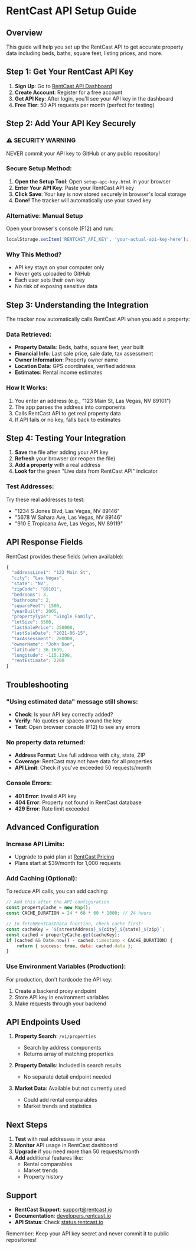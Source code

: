 # RentCast API Setup Guide

## Overview
This guide will help you set up the RentCast API to get accurate property data including beds, baths, square feet, listing prices, and more.

## Step 1: Get Your RentCast API Key

1. **Sign Up**: Go to [RentCast API Dashboard](https://app.rentcast.io/app/api)
2. **Create Account**: Register for a free account
3. **Get API Key**: After login, you'll see your API key in the dashboard
4. **Free Tier**: 50 API requests per month (perfect for testing)

## Step 2: Add Your API Key Securely

### ⚠️ SECURITY WARNING
NEVER commit your API key to GitHub or any public repository!

### Secure Setup Method:

1. **Open the Setup Tool**: Open `setup-api-key.html` in your browser
2. **Enter Your API Key**: Paste your RentCast API key
3. **Click Save**: Your key is now stored securely in browser's local storage
4. **Done!** The tracker will automatically use your saved key

### Alternative: Manual Setup
Open your browser's console (F12) and run:
```javascript
localStorage.setItem('RENTCAST_API_KEY', 'your-actual-api-key-here');
```

### Why This Method?
- API key stays on your computer only
- Never gets uploaded to GitHub
- Each user sets their own key
- No risk of exposing sensitive data

## Step 3: Understanding the Integration

The tracker now automatically calls RentCast API when you add a property:

### Data Retrieved:
- **Property Details**: Beds, baths, square feet, year built
- **Financial Info**: Last sale price, sale date, tax assessment
- **Owner Information**: Property owner name
- **Location Data**: GPS coordinates, verified address
- **Estimates**: Rental income estimates

### How It Works:
1. You enter an address (e.g., "123 Main St, Las Vegas, NV 89101")
2. The app parses the address into components
3. Calls RentCast API to get real property data
4. If API fails or no key, falls back to estimates

## Step 4: Testing Your Integration

1. **Save** the file after adding your API key
2. **Refresh** your browser (or reopen the file)
3. **Add a property** with a real address
4. **Look for** the green "Live data from RentCast API" indicator

### Test Addresses:
Try these real addresses to test:
- "1234 S Jones Blvd, Las Vegas, NV 89146"
- "5678 W Sahara Ave, Las Vegas, NV 89146"
- "910 E Tropicana Ave, Las Vegas, NV 89119"

## API Response Fields

RentCast provides these fields (when available):

```javascript
{
  "addressLine1": "123 Main St",
  "city": "Las Vegas",
  "state": "NV",
  "zipCode": "89101",
  "bedrooms": 3,
  "bathrooms": 2,
  "squareFeet": 1500,
  "yearBuilt": 2005,
  "propertyType": "Single Family",
  "lotSize": 6500,
  "lastSalePrice": 350000,
  "lastSaleDate": "2021-06-15",
  "taxAssessment": 280000,
  "ownerName": "John Doe",
  "latitude": 36.1699,
  "longitude": -115.1398,
  "rentEstimate": 2200
}
```

## Troubleshooting

### "Using estimated data" message still shows:
- **Check**: Is your API key correctly added?
- **Verify**: No quotes or spaces around the key
- **Test**: Open browser console (F12) to see any errors

### No property data returned:
- **Address Format**: Use full address with city, state, ZIP
- **Coverage**: RentCast may not have data for all properties
- **API Limit**: Check if you've exceeded 50 requests/month

### Console Errors:
- **401 Error**: Invalid API key
- **404 Error**: Property not found in RentCast database
- **429 Error**: Rate limit exceeded

## Advanced Configuration

### Increase API Limits:
- Upgrade to paid plan at [RentCast Pricing](https://www.rentcast.io/pricing)
- Plans start at $39/month for 1,000 requests

### Add Caching (Optional):
To reduce API calls, you can add caching:

```javascript
// Add this after the API configuration
const propertyCache = new Map();
const CACHE_DURATION = 24 * 60 * 60 * 1000; // 24 hours

// In fetchRentCastData function, check cache first:
const cacheKey = `${streetAddress}_${city}_${state}_${zip}`;
const cached = propertyCache.get(cacheKey);
if (cached && Date.now() - cached.timestamp < CACHE_DURATION) {
    return { success: true, data: cached.data };
}
```

### Use Environment Variables (Production):
For production, don't hardcode the API key:

1. Create a backend proxy endpoint
2. Store API key in environment variables
3. Make requests through your backend

## API Endpoints Used

1. **Property Search**: `/v1/properties`
   - Search by address components
   - Returns array of matching properties

2. **Property Details**: Included in search results
   - No separate detail endpoint needed

3. **Market Data**: Available but not currently used
   - Could add rental comparables
   - Market trends and statistics

## Next Steps

1. **Test** with real addresses in your area
2. **Monitor** API usage in RentCast dashboard
3. **Upgrade** if you need more than 50 requests/month
4. **Add** additional features like:
   - Rental comparables
   - Market trends
   - Property history

## Support

- **RentCast Support**: support@rentcast.io
- **Documentation**: [developers.rentcast.io](https://developers.rentcast.io)
- **API Status**: Check [status.rentcast.io](https://status.rentcast.io)

Remember: Keep your API key secret and never commit it to public repositories!